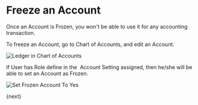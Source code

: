 <!-- add-breadcrumbs -->
# Freeze an Account

Once an Account is Frozen, you won't be able to use it for any accounting transaction.

To freeze an Account, go to Chart of Accounts, and edit an Account.

![Ledger in Chart of Accounts](/docs/v13/assets/img/articles/expense-ledger.png)

If User has Role define in the  Account Setting assigned, then he/she will be able to set an Account as Frozen.

![Set Frozen Account To Yes](/docs/v13/assets/img/articles/frozen-ledger.png)

{next}
